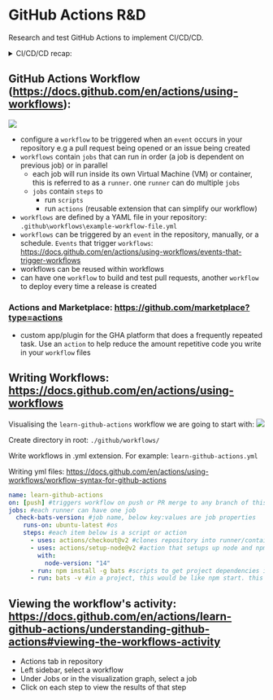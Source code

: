 # GitHub Actions R&D

Research and test GitHub Actions to implement CI/CD/CD.

<details>
<summary>
CI/CD/CD recap:
</summary>
<hr/>

### Continuous Integration (CI)

In this phase changes from a developer are merged and validated. The goal of CI is to quickly validate these pushed code changes.

The intended outcome is to identify any problems in the code and automatically notify the developer. This helps ensure that the code base is not broken any longer than necessary. The CI process detects when code changes are made, and runs any associated build processes to prove the code changes are buildable. It can also run targeted testing.

### Continuous Delivery

Continuous Delivery refers to the chain of processes (the pipeline) that automatically gets code changes and runs them through build, test, packaging, and/or related operations to produce a deployable release. Typically, it does this without much or any human intervention

#### Continuous Testing

Continuous Testing refers to the practice of running automated tests or other types of analysis, of broadening scope as code goes through the Continuous Delivery pipeline. These include: unit testing, integration testing, functional testing, acceptance testing (performance, scalability, stress, and capacity).

### Continuous Deployment

Continuous Deployment refers to being able to take a release of code that has come out of the delivery pipeline and automatically make it available for end users.

Just because Continuous Deployment can be done doesn’t mean that every set of deliverables coming out of a pipeline is always deployed or that new functionality is turned on. It means that, via the pipeline, every set of deliverables is proven to be deployable through mechanisms such as Continuous Testing.

<hr/>
</details>

## GitHub Actions Workflow (https://docs.github.com/en/actions/using-workflows):

![](https://docs.github.com/assets/cb-25628/images/help/images/overview-actions-simple.png)

- configure a `workflow` to be triggered when an `event` occurs in your repository e.g a pull request being opened or an issue being created
- `workflows` contain `jobs` that can run in order (a job is dependent on previous job) or in parallel
  - each job will run inside its own Virtual Machine (VM) or container, this is referred to as a `runner`. one `runner` can do multiple `jobs`
  - `jobs` contain `steps` to
    - run `scripts`
    - run `actions` (reusable extension that can simplify our workflow)
- `workflows` are defined by a YAML file in your repository: `.github\workflows\example-workflow-file.yml`
- `workflows` can be triggered by an `event` in the repository, manually, or a schedule. `Events` that trigger `workflows`: https://docs.github.com/en/actions/using-workflows/events-that-trigger-workflows
- workflows can be reused within workflows
- can have one `workflow` to build and test pull requests, another `workflow` to deploy every time a release is created

### Actions and Marketplace: https://github.com/marketplace?type=actions

- custom app/plugin for the GHA platform that does a frequently repeated task. Use an `action` to help reduce the amount repetitive code you write in your `workflow` files

## Writing Workflows: https://docs.github.com/en/actions/using-workflows

Visualising the `learn-github-actions` workflow we are going to start with:
![](https://docs.github.com/assets/cb-33984/images/help/images/overview-actions-event.png)

Create directory in root:
`./github/workflows/`

Write workflows in .yml extension. For example:
`learn-github-actions.yml`

Writing yml files: https://docs.github.com/en/actions/using-workflows/workflow-syntax-for-github-actions

```yml
name: learn-github-actions
on: [push] #triggers workflow on push or PR merge to any branch of this repo
jobs: #each runner can have one job
  check-bats-version: #job name, below key:values are job properties
    runs-on: ubuntu-latest #os
    steps: #each item below is a script or action
      - uses: actions/checkout@v2 #clones repository into runner/container/VM
      - uses: actions/setup-node@v2 #action that setups up node and npm
        with:
          node-version: "14"
      - run: npm install -g bats #scripts to get project dependencies installed, this would just be npm install as the project should have all dependencies in package.json
      - run: bats -v #in a project, this would be like npm start. this example is like `node -v` and just returns the bats dependency version installed
```

## Viewing the workflow's activity: https://docs.github.com/en/actions/learn-github-actions/understanding-github-actions#viewing-the-workflows-activity

- Actions tab in repository
- Left sidebar, select a workflow
- Under Jobs or in the visualization graph, select a job
- Click on each step to view the results of that step
